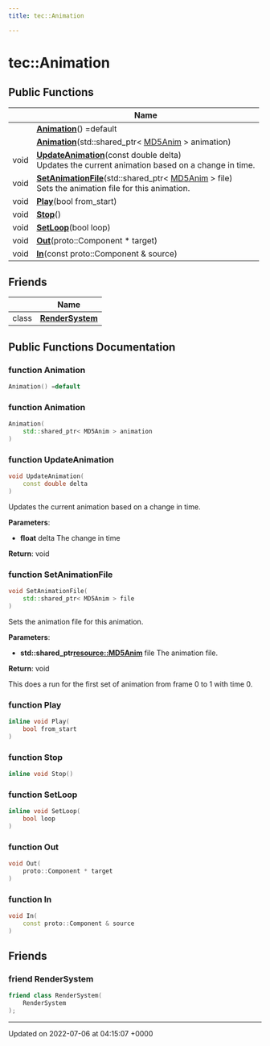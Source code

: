 ```yaml
---
title: tec::Animation

---
```


# tec::Animation





## Public Functions

|                | Name           |
| -------------- | -------------- |
| | **[Animation](/engine/Classes/classtec_1_1_animation/#function-animation)**() =default |
| | **[Animation](/engine/Classes/classtec_1_1_animation/#function-animation)**(std::shared_ptr< [MD5Anim](/engine/Classes/classtec_1_1_m_d5_anim/) > animation) |
| void | **[UpdateAnimation](/engine/Classes/classtec_1_1_animation/#function-updateanimation)**(const double delta)<br>Updates the current animation based on a change in time.  |
| void | **[SetAnimationFile](/engine/Classes/classtec_1_1_animation/#function-setanimationfile)**(std::shared_ptr< [MD5Anim](/engine/Classes/classtec_1_1_m_d5_anim/) > file)<br>Sets the animation file for this animation.  |
| void | **[Play](/engine/Classes/classtec_1_1_animation/#function-play)**(bool from_start) |
| void | **[Stop](/engine/Classes/classtec_1_1_animation/#function-stop)**() |
| void | **[SetLoop](/engine/Classes/classtec_1_1_animation/#function-setloop)**(bool loop) |
| void | **[Out](/engine/Classes/classtec_1_1_animation/#function-out)**(proto::Component * target) |
| void | **[In](/engine/Classes/classtec_1_1_animation/#function-in)**(const proto::Component & source) |

## Friends

|                | Name           |
| -------------- | -------------- |
| class | **[RenderSystem](/engine/Classes/classtec_1_1_animation/#friend-rendersystem)**  |

## Public Functions Documentation

### function Animation

```cpp
Animation() =default
```


### function Animation

```cpp
Animation(
    std::shared_ptr< MD5Anim > animation
)
```


### function UpdateAnimation

```cpp
void UpdateAnimation(
    const double delta
)
```

Updates the current animation based on a change in time. 

**Parameters**: 

  * **float** delta The change in time 


**Return**: void 

### function SetAnimationFile

```cpp
void SetAnimationFile(
    std::shared_ptr< MD5Anim > file
)
```

Sets the animation file for this animation. 

**Parameters**: 

  * **std::shared_ptr<resource::MD5Anim>** file The animation file. 


**Return**: void 

This does a run for the first set of animation from frame 0 to 1 with time 0. 


### function Play

```cpp
inline void Play(
    bool from_start
)
```


### function Stop

```cpp
inline void Stop()
```


### function SetLoop

```cpp
inline void SetLoop(
    bool loop
)
```


### function Out

```cpp
void Out(
    proto::Component * target
)
```


### function In

```cpp
void In(
    const proto::Component & source
)
```


## Friends

### friend RenderSystem

```cpp
friend class RenderSystem(
    RenderSystem 
);
```


-------------------------------

Updated on 2022-07-06 at 04:15:07 +0000